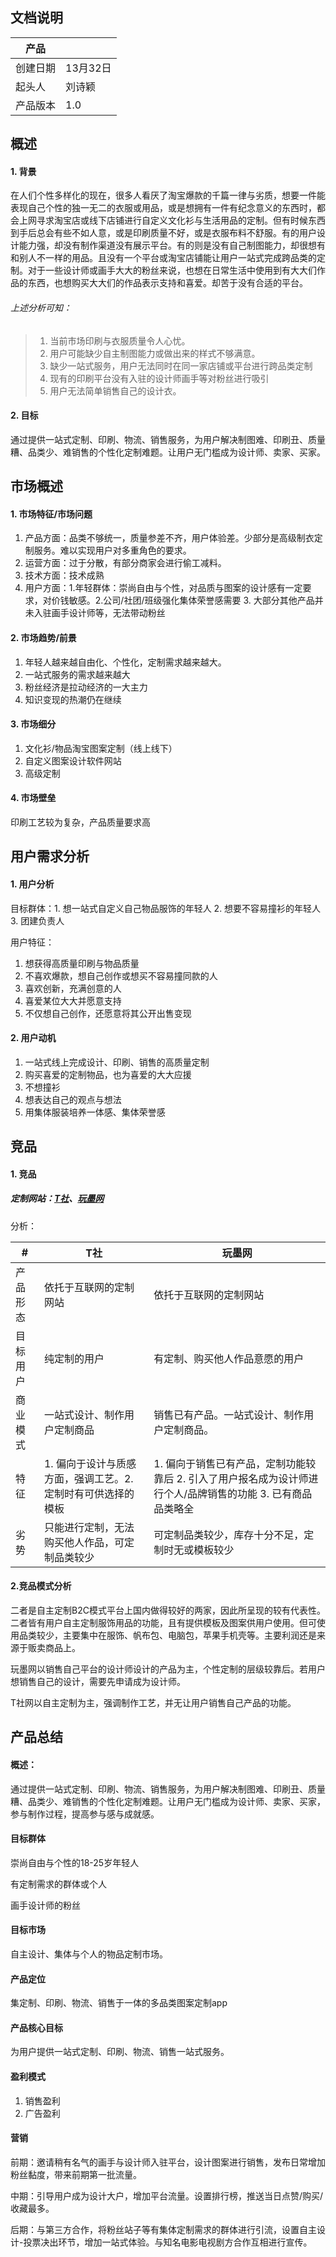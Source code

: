 ## 文档说明
产品 |  | 
---|---
创建日期 | 13月32日
起头人|刘诗颖
产品版本|1.0

## 概述
#### 1. 背景
在人们个性多样化的现在，很多人看厌了淘宝爆款的千篇一律与劣质，想要一件能表现自己个性的独一无二的衣服或用品，或是想拥有一件有纪念意义的东西时，都会上网寻求淘宝店或线下店铺进行自定义文化衫与生活用品的定制。但有时候东西到手后总会有些不如人意，或是印刷质量不好，或是衣服布料不舒服。有的用户设计能力强，却没有制作渠道没有展示平台。有的则是没有自己制图能力，却很想有和别人不一样的用品。且没有一个平台或淘宝店铺能让用户一站式完成跨品类的定制。对于一些设计师或画手大大的粉丝来说，也想在日常生活中使用到有大大们作品的东西，也想购买大大们的作品表示支持和喜爱。却苦于没有合适的平台。

###### 上述分析可知：

> 1. 当前市场印刷与衣服质量令人心忧。
> 2. 用户可能缺少自主制图能力或做出来的样式不够满意。
> 3. 缺少一站式服务，用户无法同时在同一家店铺或平台进行跨品类定制
> 4. 现有的印刷平台没有入驻的设计师画手等对粉丝进行吸引
> 5. 用户无法简单销售自己的设计衣。

#### 2. 目标
通过提供一站式定制、印刷、物流、销售服务，为用户解决制图难、印刷丑、质量糟、品类少、难销售的个性化定制难题。让用户无门槛成为设计师、卖家、买家。


## 市场概述
#### 1. 市场特征/市场问题
1. 产品方面：品类不够统一，质量参差不齐，用户体验差。少部分是高级制衣定制服务。难以实现用户对多重角色的要求。
2. 运营方面：过于分散，有部分商家会进行偷工减料。
3. 技术方面：技术成熟
4. 用户方面：1.年轻群体：崇尚自由与个性，对品质与图案的设计感有一定要求，对价钱敏感。2.公司/社团/班级强化集体荣誉感需要 3. 大部分其他产品并未入驻画手设计师等，无法带动粉丝

#### 2. 市场趋势/前景
1. 年轻人越来越自由化、个性化，定制需求越来越大。
2. 一站式服务的需求越来越大
3. 粉丝经济是拉动经济的一大主力
4. 知识变现的热潮仍在继续

#### 3. 市场细分
1. 文化衫/物品淘宝图案定制（线上线下）
2. 自定义图案设计软件网站
2. 高级定制

#### 4. 市场壁垒
印刷工艺较为复杂，产品质量要求高

## 用户需求分析
#### 1. 用户分析
目标群体：1. 想一站式自定义自己物品服饰的年轻人
2. 想要不容易撞衫的年轻人
3. 团建负责人


用户特征：
1. 想获得高质量印刷与物品质量
2. 不喜欢爆款，想自己创作或想买不容易撞同款的人
3. 喜欢创新，充满创意的人
4. 喜爱某位大大并愿意支持
5. 不仅想自己创作，还愿意将其公开出售变现

#### 2. 用户动机
1. 一站式线上完成设计、印刷、销售的高质量定制
2. 购买喜爱的定制物品，也为喜爱的大大应援
3. 不想撞衫
4. 想表达自己的观点与想法
5. 用集体服装培养一体感、集体荣誉感



## 竞品
#### 1. 竞品
##### 定制网站：[T社](https://www.tshe.com/)、[玩墨网](http://www.inklego.com/)
分析：

|#|T社 | 玩墨网|
|---|---|---|
|产品形态|  依托于互联网的定制网站|依托于互联网的定制网站
|目标用户|纯定制的用户 | 有定制、购买他人作品意愿的用户
|商业模式|一站式设计、制作用户定制商品|销售已有产品。一站式设计、制作用户定制商品。|
|特征|1. 偏向于设计与质感方面，强调工艺。2. 定制时有可供选择的模板|1. 偏向于销售已有产品，定制功能较靠后 2. 引入了用户报名成为设计师进行个人/品牌销售的功能 3. 已有商品品类略全|
|劣势|只能进行定制，无法购买他人作品，可定制品类较少|可定制品类较少，库存十分不足，定制时无或模板较少



#### 2.竞品模式分析
二者是自主定制B2C模式平台上国内做得较好的两家，因此所呈现的较有代表性。二者皆有用户自主定制服饰用品的功能，且有提供模板及图案供用户使用。但可使用品类较少，主要集中在服饰、帆布包、电脑包，苹果手机壳等。主要利润还是来源于贩卖商品上。

玩墨网以销售自己平台的设计师设计的产品为主，个性定制的层级较靠后。若用户想销售自己的设计，需要先申请成为设计师。

T社网以自主定制为主，强调制作工艺，并无让用户销售自己产品的功能。


## 产品总结

#### 概述：
通过提供一站式定制、印刷、物流、销售服务，为用户解决制图难、印刷丑、质量糟、品类少、难销售的个性化定制难题。让用户无门槛成为设计师、卖家、买家，参与制作过程，提高参与感与成就感。

#### 目标群体
崇尚自由与个性的18-25岁年轻人

有定制需求的群体或个人

画手设计师的粉丝

#### 目标市场
自主设计、集体与个人的物品定制市场。

#### 产品定位
集定制、印刷、物流、销售于一体的多品类图案定制app

#### 产品核心目标
为用户提供一站式定制、印刷、物流、销售一站式服务。

#### 盈利模式
1. 销售盈利
2. 广告盈利

#### 营销
前期：邀请稍有名气的画手与设计师入驻平台，设计图案进行销售，发布日常增加粉丝黏度，带来前期第一批流量。

中期：引导用户成为设计大户，增加平台流量。设置排行榜，推送当日点赞/购买/收藏最多。

后期：与第三方合作，将粉丝站子等有集体定制需求的群体进行引流，设置自主设计-投票决出环节，增加一站式体验。与知名电影电视剧方合作互相进行宣传。



